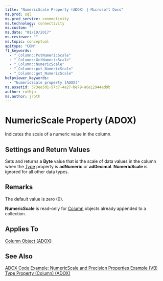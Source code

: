 ```yaml
---
title: "NumericScale Property (ADOX) | Microsoft Docs"
ms.prod: sql
ms.prod_service: connectivity
ms.technology: connectivity
ms.custom: ""
ms.date: "01/19/2017"
ms.reviewer: ""
ms.topic: conceptual
apitype: "COM"
f1_keywords: 
  - "_Column::PutNumericScale"
  - "_Column::GetNumericScale"
  - "_Column::NumericScale"
  - "_Column::put_NumericScale"
  - "_Column::get_NumericScale"
helpviewer_keywords: 
  - "NumericScale property [ADOX]"
ms.assetid: 573ee5d1-57c7-4a27-be79-a0e12944ad9b
author: rothja
ms.author: jroth
---
```

# NumericScale Property (ADOX)
Indicates the scale of a numeric value in the column.  
  
## Settings and Return Values  
 Sets and returns a **Byte** value that is the scale of data values in the column when the [Type](../../../ado/reference/adox-api/type-property-column-adox.md) property is **adNumeric** or **adDecimal**. **NumericScale** is ignored for all other data types.  
  
## Remarks  
 The default value is zero (0).  
  
 **NumericScale** is read-only for [Column](../../../ado/reference/adox-api/column-object-adox.md) objects already appended to a collection.  
  
## Applies To  
 [Column Object (ADOX)](../../../ado/reference/adox-api/column-object-adox.md)  
  
## See Also  
 [ADOX Code Example: NumericScale and Precision Properties Example (VB)](../../../ado/reference/adox-api/adox-code-example-numericscale-and-precision-properties-example-vb.md)   
 [Type Property (Column) (ADOX)](../../../ado/reference/adox-api/type-property-column-adox.md)
